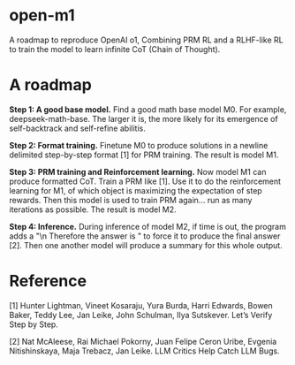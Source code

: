 # open-m1
A roadmap to reproduce OpenAI o1, Combining PRM RL and a RLHF-like RL to train the model to learn infinite CoT (Chain of Thought).
# A roadmap
**Step 1: A good base model.** Find a good math base model M0. For example, deepseek-math-base. The larger it is, the more likely for its emergence of self-backtrack and self-refine abilitis.

**Step 2: Format training.** Finetune M0 to produce solutions in a newline delimited step-by-step format [1] for PRM training. The result is model M1.

**Step 3: PRM training and Reinforcement learning.** Now model M1 can produce formatted CoT. Train a PRM like [1]. Use it to do the reinforcement learning for M1, of which object is maximizing the expectation of step rewards. Then this model is used to train PRM again... run as many iterations as possible. The result is model M2.

**Step 4: Inference.** During inference of model M2, if time is out, the program adds a "\n Therefore the answer is " to force it to produce the final answer [2]. Then one another model will produce a summary for this whole output.

# Reference
[1] Hunter Lightman, Vineet Kosaraju, Yura Burda, Harri Edwards, Bowen Baker, Teddy Lee, Jan Leike, John Schulman, Ilya Sutskever. Let’s Verify Step by Step.

[2] Nat McAleese, Rai Michael Pokorny, Juan Felipe Ceron Uribe, Evgenia Nitishinskaya, Maja Trebacz, Jan Leike. LLM Critics Help Catch LLM Bugs.
